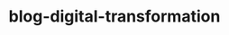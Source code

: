 ---
layout: blog-by-tag
title: blog-digital-transformation
permalink: blog/tag/digital-transformation/
colour: aqua
category: digital-transformation
---